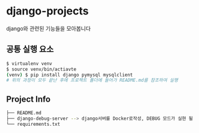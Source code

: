 # django-projects
django와 관련된 기능들을 모아봅니다

## 공통 실행 요소
```bash
$ virtualenv venv
$ source venv/bin/actiavte 
(venv) $ pip install django pymysql mysqlclient
# 위의 과정이 모두 끝난 후에 프로젝트 폴더에 들어가 README.md를 참조하여 실행
```

## Project Info
```bash
├── README.md
├── django-debug-server --> django서버를 Docker로작성, DEBUG 모드가 실현 될 수 있도록 수정
└── requirements.txt
```

